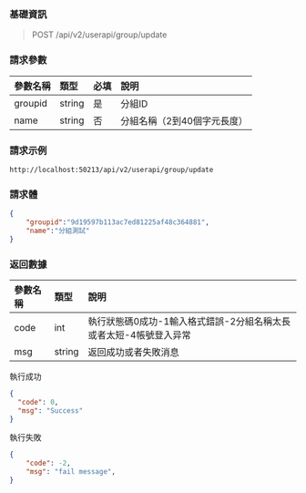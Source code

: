 ### 基礎資訊

> POST /api/v2/userapi/group/update

### 請求參數

|參數名稱|類型|必填|說明|
|:------- |:----- |:--- |:------- |
| groupid | string |是|分組ID |
| name | string |否|分組名稱（2到40個字元長度）|

### 請求示例
```
http://localhost:50213/api/v2/userapi/group/update
```

### 請求體
```json
{
    "groupid":"9d19597b113ac7ed81225af48c364881",
    "name":"分組測試"
}
```

### 返回數據

|參數名稱|類型|說明|
|:------- |:----- |:--- |
| code | int |執行狀態碼0成功-1輸入格式錯誤-2分組名稱太長或者太短-4帳號登入异常|
|msg|string|返回成功或者失敗消息|

執行成功

```json
{
  "code": 0,
  "msg": "Success"
}
```

執行失敗

```json
{
    "code": -2,
    "msg": "fail message",
}
```